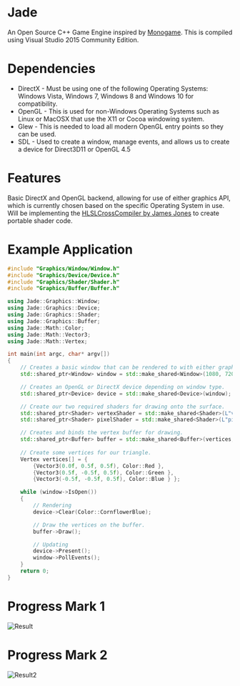 # Jade
An Open Source C++ Game Engine inspired by [Monogame](http://www.monogame.net/). This is compiled using Visual Studio 2015 Community Edition.

# Dependencies
* DirectX - Must be using one of the following Operating Systems: Windows Vista, Windows 7, Windows 8 and Windows 10 for compatibility.
* OpenGL - This is used for non-Windows Operating Systems such as Linux or MacOSX that use the X11 or Cocoa windowing system.
* Glew - This is needed to load all modern OpenGL entry points so they can be used.
* SDL - Used to create a window, manage events, and allows us to create a device for Direct3D11 or OpenGL 4.5

# Features
Basic DirectX and OpenGL backend, allowing for use of either graphics API, which is currently chosen based on the specific Operating System in use. Will be implementing the [HLSLCrossCompiler by James Jones](https://github.com/James-Jones/HLSLCrossCompiler) to create portable shader code.

# Example Application
```c++
#include "Graphics/Window/Window.h"
#include "Graphics/Device/Device.h"
#include "Graphics/Shader/Shader.h"
#include "Graphics/Buffer/Buffer.h"

using Jade::Graphics::Window;
using Jade::Graphics::Device;
using Jade::Graphics::Shader;
using Jade::Graphics::Buffer;
using Jade::Math::Color;
using Jade::Math::Vector3;
using Jade::Math::Vertex;

int main(int argc, char* argv[])
{
	// Creates a basic window that can be rendered to with either graphics API.
	std::shared_ptr<Window> window = std::make_shared<Window>(1080, 720, 100, 100, "Hello World", false);

	// Creates an OpenGL or DirectX device depending on window type.
	std::shared_ptr<Device> device = std::make_shared<Device>(window);

	// Create our two required shaders for drawing onto the surface.
	std::shared_ptr<Shader>	vertexShader = std::make_shared<Shader>(L"vertex.hlsl", ShaderType::Vertex, device);
	std::shared_ptr<Shader>	pixelShader = std::make_shared<Shader>(L"pixel.hlsl", ShaderType::Pixel, device);

	// Creates and binds the vertex buffer for drawing.
	std::shared_ptr<Buffer> buffer = std::make_shared<Buffer>(vertices, device);
	
	// Create some vertices for our triangle.
	Vertex vertices[] = {
		{Vector3(0.0f, 0.5f, 0.5f), Color::Red },
		{Vector3(0.5f, -0.5f, 0.5f), Color::Green },
		{Vector3(-0.5f, -0.5f, 0.5f), Color::Blue } };

	while (window->IsOpen())
	{
		// Rendering
		device->Clear(Color::CornflowerBlue);

		// Draw the vertices on the buffer.
		buffer->Draw();

		// Updating
		device->Present();
		window->PollEvents();
	}
	return 0;
}
```

# Progress Mark 1
![Result](https://i.gyazo.com/1bdb3964c80b00e0a09df07e6bcc46c0.png)

# Progress Mark 2
![Result2](https://i.gyazo.com/80b709e60358b20c1ad912e354ad9b7b.png)

